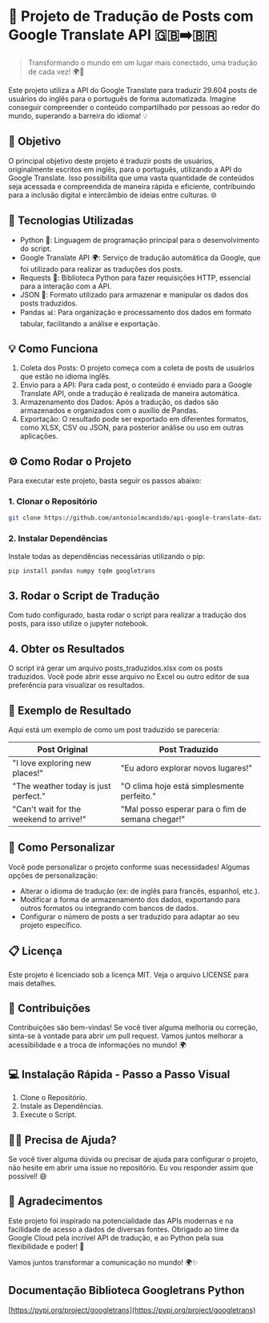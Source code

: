 # 📜 Projeto de Tradução de Posts com Google Translate API 🇬🇧➡️🇧🇷
> Transformando o mundo em um lugar mais conectado, uma tradução de cada vez! 🌍💬

Este projeto utiliza a API do Google Translate para traduzir 29.604 posts de usuários do inglês para o português de forma automatizada. Imagine conseguir compreender o conteúdo compartilhado por pessoas ao redor do mundo, superando a barreira do idioma! 💡

## 🎯 Objetivo
O principal objetivo deste projeto é traduzir posts de usuários, originalmente escritos em inglês, para o português, utilizando a API do Google Translate. Isso possibilita que uma vasta quantidade de conteúdos seja acessada e compreendida de maneira rápida e eficiente, contribuindo para a inclusão digital e intercâmbio de ideias entre culturas. 🌐

## 🚀 Tecnologias Utilizadas
- Python 🐍: Linguagem de programação principal para o desenvolvimento do script.
- Google Translate API 🌍: Serviço de tradução automática da Google, que foi utilizado para realizar as traduções dos posts.
- Requests 📡: Biblioteca Python para fazer requisições HTTP, essencial para a interação com a API.
- JSON 🧩: Formato utilizado para armazenar e manipular os dados dos posts traduzidos.
- Pandas 📊: Para organização e processamento dos dados em formato tabular, facilitando a análise e exportação.

## 💡 Como Funciona
1. Coleta dos Posts: O projeto começa com a coleta de posts de usuários que estão no idioma inglês.
2. Envio para a API: Para cada post, o conteúdo é enviado para a Google Translate API, onde a tradução é realizada de maneira automática.
3. Armazenamento dos Dados: Após a tradução, os dados são armazenados e organizados com o auxílio de Pandas.
4. Exportação: O resultado pode ser exportado em diferentes formatos, como XLSX, CSV ou JSON, para posterior análise ou uso em outras aplicações.

## ⚙️ Como Rodar o Projeto
Para executar este projeto, basta seguir os passos abaixo:

### 1. Clonar o Repositório
```bash
git clone https://github.com/antoniolmcandido/api-google-translate-datasets.git
```
### 2. Instalar Dependências
Instale todas as dependências necessárias utilizando o pip:
```bash
pip install pandas numpy tqdm googletrans
```
## 3. Rodar o Script de Tradução
Com tudo configurado, basta rodar o script para realizar a tradução dos posts, para isso utilize o jupyter notebook.

## 4. Obter os Resultados
O script irá gerar um arquivo posts_traduzidos.xlsx com os posts traduzidos. Você pode abrir esse arquivo no Excel ou outro editor de sua preferência para visualizar os resultados.

## 🎨 Exemplo de Resultado
Aqui está um exemplo de como um post traduzido se pareceria:

| **Post Original**                           | **Post Traduzido**                             |
|---------------------------------------------|-----------------------------------------------|
| "I love exploring new places!"              | "Eu adoro explorar novos lugares!"            |
| "The weather today is just perfect."        | "O clima hoje está simplesmente perfeito."    |
| "Can't wait for the weekend to arrive!"     | "Mal posso esperar para o fim de semana chegar!" |


## 🔧 Como Personalizar
Você pode personalizar o projeto conforme suas necessidades! Algumas opções de personalização:

- Alterar o idioma de tradução (ex: de inglês para francês, espanhol, etc.).
- Modificar a forma de armazenamento dos dados, exportando para outros formatos ou integrando com bancos de dados.
- Configurar o número de posts a ser traduzido para adaptar ao seu projeto específico.

## 📋 Licença
Este projeto é licenciado sob a licença MIT. Veja o arquivo LICENSE para mais detalhes.

## 💬 Contribuições
Contribuições são bem-vindas! Se você tiver alguma melhoria ou correção, sinta-se à vontade para abrir um pull request. Vamos juntos melhorar a acessibilidade e a troca de informações no mundo! 🌍

## 💻 Instalação Rápida - Passo a Passo Visual
1. Clone o Repositório.
2. Instale as Dependências.
3. Execute o Script.

## 🙋‍♂️ Precisa de Ajuda?
Se você tiver alguma dúvida ou precisar de ajuda para configurar o projeto, não hesite em abrir uma issue no repositório. Eu vou responder assim que possível! 😄

## 🎉 Agradecimentos
Este projeto foi inspirado na potencialidade das APIs modernas e na facilidade de acesso a dados de diversas fontes. Obrigado ao time da Google Cloud pela incrível API de tradução, e ao Python pela sua flexibilidade e poder! 🙌

Vamos juntos transformar a comunicação no mundo! 🌍✨

## Documentação Biblioteca Googletrans Python
[https://pypi.org/project/googletrans](https://pypi.org/project/googletrans)
